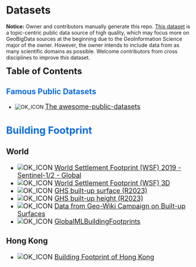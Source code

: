 # Datasets
**Notice:** Owner and contributors manually generate this repo. [This dataset](https://github.com/ZhenchuanYang/Datasets/tree/main) is a topic-centric public data source of high quality, which may focus more on GeoBigData sources at the beginning due to the GeoInformation Science major of the owner. However, the owner intends to include data from as many scientific domains as possible. Welcome contributors from cross disciplines to improve this dataset.

<font size=5.5>**Table of Contents**</font>


## <font color=#0c6cdc>Famous Public Datasets</font>
* ![OK_ICON] <font size=4>[The awesome-public-datasets](https://github.com/awesomedata/awesome-public-datasets/blob/master/README.rst)

## <font color=#0c6cdc>Building Footprint</font>
### World
* ![OK_ICON] <font size=4>[World Settlement Footprint (WSF) 2019 - Sentinel-1/2 - Global](https://download.geoservice.dlr.de/WSF2019/)
* ![OK_ICON] <font size=4>[World Settlement Footprint (WSF) 3D](http://wis.eoc.dlr.de/wsf3d/#5/50.39/11.28)
* ![OK_ICON] <font size=4>[GHS built-up surface (R2023)](https://ghsl.jrc.ec.europa.eu/download.php?ds=bu)
* ![OK_ICON] <font size=4>[GHS built-up height (R2023)](https://ghsl.jrc.ec.europa.eu/download.php?ds=builtH)
* ![OK_ICON] <font size=4>[Data from Geo-Wiki Campaign on Built-up Surfaces](https://iiasa.ac.at/models-tools-data/data-from-geo-wiki-campaign-on-built-up-surfaces)
* ![OK_ICON] <font size=4>[GlobalMLBuildingFootprints](https://github.com/microsoft/GlobalMLBuildingFootprints/tree/main)
### Hong Kong
* ![OK_ICON] <font size=4>[Building Footprint of Hong Kong ](https://portal.csdi.gov.hk/geoportal/#metadataInfoPanel)



[OK_ICON]: https://raw.githubusercontent.com/awesomedata/apd-core/master/deploy/ok-24.png
[FIXME_ICON]: https://raw.githubusercontent.com/awesomedata/apd-core/master/deploy/fixme-24.png



